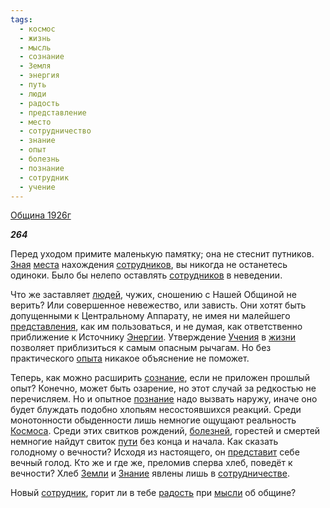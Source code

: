```yaml
---
tags:
  - космос
  - жизнь
  - мысль
  - сознание
  - Земля
  - энергия
  - путь
  - люди
  - радость
  - представление
  - место
  - сотрудничество
  - знание
  - опыт
  - болезнь
  - познание
  - сотрудник
  - учение
---
```

[Община 1926г](https://127.0.0.1:4002/agni/1926)

___264___

Перед уходом примите маленькую памятку; она не стеснит путников. [Зная](../../../tags/#[познание](../../../tags/#познание)) [места](../../../tags/#место) нахождения [сотрудников](../../../tags/#[сотрудник](../../../tags/#сотрудник)), вы никогда не останетесь одиноки. Было бы нелепо оставлять [сотрудников](../../../tags/#[сотрудник](../../../tags/#сотрудник)) в неведении.   

Что же заставляет [людей](../../../tags/#люди), чужих, сношению с Нашей Общиной не верить? Или совершенное невежество, или зависть. Они хотят быть допущенными к Центральному Аппарату, не имея ни малейшего [представления](../../../tags/#представление), как им пользоваться, и не думая, как ответственно приближение к Источнику [Энергии](../../../tags/#энергия). Утверждение [Учения](../../../tags/#учение) в [жизни](../../../tags/#жизнь) позволяет приблизиться к самым опасным рычагам. Но без практического [опыта](../../../tags/#опыт) никакое объяснение не поможет.   

Теперь, как можно расширить [сознание](../../../tags/#сознание), если не приложен прошлый опыт? Конечно, может быть озарение, но этот случай за редкостью не перечисляем. Но и опытное [познание](../../../tags/#познание) надо вызвать наружу, иначе оно будет блуждать подобно хлопьям несостоявшихся реакций. Среди монотонности обыденности лишь немногие ощущают реальность [Космоса](../../../tags/#космос). Среди этих свитков рождений, [болезней](../../../tags/#болезнь), горестей и смертей немногие найдут свиток [пути](../../../tags/#путь) без конца и начала. Как сказать голодному о вечности? Исходя из настоящего, он [представит](../../../tags/#представление) себе вечный голод. Кто же и где же, преломив сперва хлеб, поведёт к вечности? Хлеб [Земли](../../../tags/#Земля) и [Знание](../../../tags/#знание) явлены лишь в [сотрудничестве](../../../tags/#сотрудничество).   

Новый [сотрудник](../../../tags/#сотрудник), горит ли в тебе [радость](../../../tags/#радость) при [мысли](../../../tags/#мысль) об общине?   

